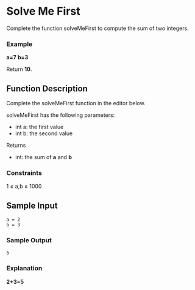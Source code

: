 # Solve Me First

Complete the function solveMeFirst to compute the sum of two integers.

### Example

**a=7**
**b=3**

Return **10**.

## Function Description

Complete the solveMeFirst function in the editor below.

solveMeFirst has the following parameters:

- int a: the first value
- int b: the second value

Returns

- int: the sum of **a** and **b**

### Constraints

1 ≤ a,b ≤ 1000

## Sample Input

    a = 2
    b = 3

### Sample Output

    5

### Explanation

**2+3=5**
